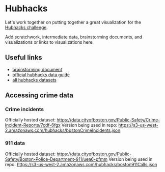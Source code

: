 # Hubhacks

Let's work together on putting together a great visualization for the [Hubhacks challenge](http://hubhacks2.challengepost.com/).

Add scratchwork, intermediate data, brainstorming documents, and visualizations or links to visualizations here.

## Useful links

- [brainstorming document](https://docs.google.com/document/d/1nv6aqtugbBMvJW6E9AVY_kZdfar38MeNPhFWzxxyhlk/edit)
- [official hubhacks data guide](https://docs.google.com/a/vermonster.com/document/d/1Mx4_MttMbTHDuODlsh8fS3NeSt3XWUbyr3w3HdJp7No/edit#heading=h.gjdgxs)
- [all hubhacks datasets](https://data.cityofboston.gov/browse?q=hubhacks&sortBy=relevance&utf8=%E2%9C%93)

## Accessing crime data

### Crime incidents

Officially hosted dataset: https://data.cityofboston.gov/Public-Safety/Crime-Incident-Reports/7cdf-6fgx
Version being used in repo: https://s3-us-west-2.amazonaws.com/hubhacks/bostonCrimeIncidents.json

### 911 data

Officially hosted dataset: https://data.cityofboston.gov/Public-Safety/Boston-Police-Department-911/uea6-pfmm
Version being used in repo: https://s3-us-west-2.amazonaws.com/hubhacks/boston911Calls.json
